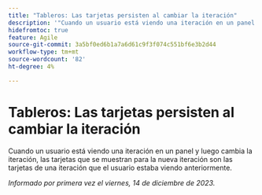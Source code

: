 ```yaml
---
title: "Tableros: Las tarjetas persisten al cambiar la iteración"
description: '"Cuando un usuario está viendo una iteración en un panel y luego cambia la iteración, las tarjetas que se muestran para la nueva iteración son las tarjetas de una iteración que el usuario estaba viendo anteriormente".'
hidefromtoc: true
feature: Agile
source-git-commit: 3a5bf0ed6b1a7a6d61c9f3f074c551bf6e3b2d44
workflow-type: tm+mt
source-wordcount: '82'
ht-degree: 4%

---
```



# Tableros: Las tarjetas persisten al cambiar la iteración

<!--
>[!NOTE]
>
>This issue was fixed on January 12, 2024.-->

Cuando un usuario está viendo una iteración en un panel y luego cambia la iteración, las tarjetas que se muestran para la nueva iteración son las tarjetas de una iteración que el usuario estaba viendo anteriormente.

_Informado por primera vez el viernes, 14 de diciembre de 2023._

